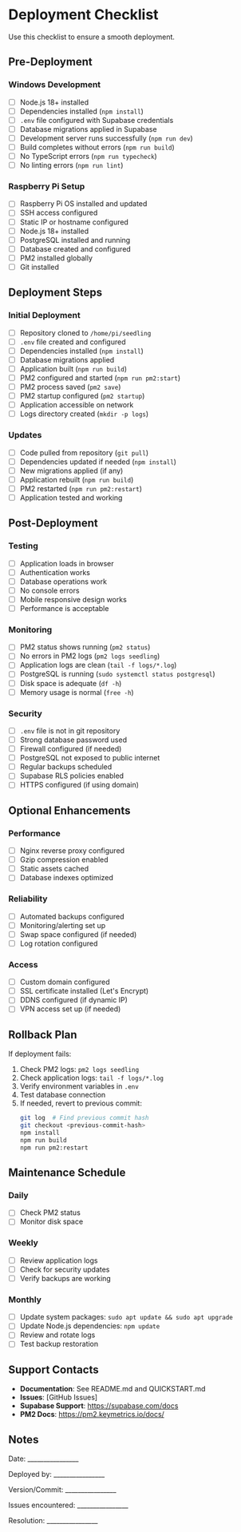 # Deployment Checklist

Use this checklist to ensure a smooth deployment.

## Pre-Deployment

### Windows Development
- [ ] Node.js 18+ installed
- [ ] Dependencies installed (`npm install`)
- [ ] `.env` file configured with Supabase credentials
- [ ] Database migrations applied in Supabase
- [ ] Development server runs successfully (`npm run dev`)
- [ ] Build completes without errors (`npm run build`)
- [ ] No TypeScript errors (`npm run typecheck`)
- [ ] No linting errors (`npm run lint`)

### Raspberry Pi Setup
- [ ] Raspberry Pi OS installed and updated
- [ ] SSH access configured
- [ ] Static IP or hostname configured
- [ ] Node.js 18+ installed
- [ ] PostgreSQL installed and running
- [ ] Database created and configured
- [ ] PM2 installed globally
- [ ] Git installed

## Deployment Steps

### Initial Deployment
- [ ] Repository cloned to `/home/pi/seedling`
- [ ] `.env` file created and configured
- [ ] Dependencies installed (`npm install`)
- [ ] Database migrations applied
- [ ] Application built (`npm run build`)
- [ ] PM2 configured and started (`npm run pm2:start`)
- [ ] PM2 process saved (`pm2 save`)
- [ ] PM2 startup configured (`pm2 startup`)
- [ ] Application accessible on network
- [ ] Logs directory created (`mkdir -p logs`)

### Updates
- [ ] Code pulled from repository (`git pull`)
- [ ] Dependencies updated if needed (`npm install`)
- [ ] New migrations applied (if any)
- [ ] Application rebuilt (`npm run build`)
- [ ] PM2 restarted (`npm run pm2:restart`)
- [ ] Application tested and working

## Post-Deployment

### Testing
- [ ] Application loads in browser
- [ ] Authentication works
- [ ] Database operations work
- [ ] No console errors
- [ ] Mobile responsive design works
- [ ] Performance is acceptable

### Monitoring
- [ ] PM2 status shows running (`pm2 status`)
- [ ] No errors in PM2 logs (`pm2 logs seedling`)
- [ ] Application logs are clean (`tail -f logs/*.log`)
- [ ] PostgreSQL is running (`sudo systemctl status postgresql`)
- [ ] Disk space is adequate (`df -h`)
- [ ] Memory usage is normal (`free -h`)

### Security
- [ ] `.env` file is not in git repository
- [ ] Strong database password used
- [ ] Firewall configured (if needed)
- [ ] PostgreSQL not exposed to public internet
- [ ] Regular backups scheduled
- [ ] Supabase RLS policies enabled
- [ ] HTTPS configured (if using domain)

## Optional Enhancements

### Performance
- [ ] Nginx reverse proxy configured
- [ ] Gzip compression enabled
- [ ] Static assets cached
- [ ] Database indexes optimized

### Reliability
- [ ] Automated backups configured
- [ ] Monitoring/alerting set up
- [ ] Swap space configured (if needed)
- [ ] Log rotation configured

### Access
- [ ] Custom domain configured
- [ ] SSL certificate installed (Let's Encrypt)
- [ ] DDNS configured (if dynamic IP)
- [ ] VPN access set up (if needed)

## Rollback Plan

If deployment fails:
1. Check PM2 logs: `pm2 logs seedling`
2. Check application logs: `tail -f logs/*.log`
3. Verify environment variables in `.env`
4. Test database connection
5. If needed, revert to previous commit:
   ```bash
   git log  # Find previous commit hash
   git checkout <previous-commit-hash>
   npm install
   npm run build
   npm run pm2:restart
   ```

## Maintenance Schedule

### Daily
- [ ] Check PM2 status
- [ ] Monitor disk space

### Weekly
- [ ] Review application logs
- [ ] Check for security updates
- [ ] Verify backups are working

### Monthly
- [ ] Update system packages: `sudo apt update && sudo apt upgrade`
- [ ] Update Node.js dependencies: `npm update`
- [ ] Review and rotate logs
- [ ] Test backup restoration

## Support Contacts

- **Documentation**: See README.md and QUICKSTART.md
- **Issues**: [GitHub Issues]
- **Supabase Support**: https://supabase.com/docs
- **PM2 Docs**: https://pm2.keymetrics.io/docs/

## Notes

Date: ________________

Deployed by: ________________

Version/Commit: ________________

Issues encountered: ________________

Resolution: ________________

